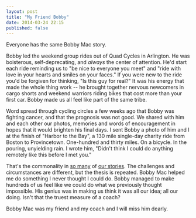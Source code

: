 ```yaml
---
layout: post
title: "My Friend Bobby"
date: 2014-03-24 22:15
published: false
---
```


Everyone has the same Bobby Mac story.

Bobby led the weekend group rides out of Quad Cycles in Arlington. He was
boisterous, self-deprecating, and *always* the center of attention. He'd start
each ride reminding us to "be nice to everyone you meet" and "ride with love in
your hearts and smiles on your faces." If you were new to the ride you'd be
forgiven for thinking, "Is this guy for real?" It was his energy that made the
whole thing work -- he brought together nervous newcomers in cargo shorts and
weekend warriors riding bikes that cost more than your first car. Bobby made us
all feel like part of the same tribe.

Word spread through cycling circles a few weeks ago that Bobby was fighting
cancer, and that the prognosis was not good. We shared with him and each other
our photos, memories and words of encouragement in hopes that it would brighten
his final days. I sent Bobby a photo of him and I at the finish of "Harbor to
the Bay", a 130 mile single-day charity ride from Boston to Provincetown.
One-hundred and thirty miles. On a bicycle. In the pouring, unyielding rain. I
wrote him, "Didn't think I could do anything remotely like this before I met
you."

That's the commonality in [so many][1] of [our stories][2]. The challenges and
circumstances are different, but the thesis is repeated. Bobby Mac helped me do
something I never thought I could do. Bobby managed to make hundreds of us feel
like we could do what we previously thought impossible. His genius was in making
us think it was all our idea; all our doing. Isn't that the truest measure of a
coach?

Bobby Mac was my friend and my coach and I will miss him dearly.

[1]:http://ornoth.livejournal.com/203360.html
[2]:http://velohacker.com/2014/03/24/my-cyclist-journey/

